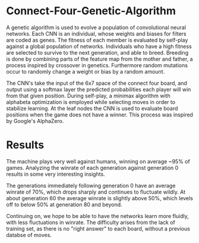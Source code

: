 # Connect-Four-Genetic-Algorithm
A genetic algorithm is used to evolve a population of convolutional neural networks. Each CNN is an individual, whose weights and biases for filters are coded as genes. The fitness of each member is evaluated by self-play against a global population of networks. Individuals who have a high fitness are selected to survive to the next generation, and able to breed. Breeding is done by combining parts of the feature map from the mother and father, a process inspired by crossover in genetics. Furthermore random mutations occur to randomly change a weight or bias by a random amount.

The CNN's take the input of the 6x7 space of the connect four board, and output using a softmax layer the predicted probabilities each player will win from that given position. During self-play, a minimax algorithm with alphabeta optimization is employed while selecting moves in order to stabilize learning. At the leaf nodes the CNN is used to evaluate board positions when the game does not have a winner. This process was inspired by Google's AlphaZero.

# Results
The machine plays very well against humans, winning on average ~95% of games. Analyzing the winrate of each generation against generation 0 results in some very interesting insights.

The generations immediately following generation 0 have an average winrate of 70%, which drops sharply and continues to fluctuate wildly. At about generation 60 the average winrate is slightly above 50%, which levels off to below 50% at generation 80 and beyond.

Continuing on, we hope to be able to have the networks learn more fluidly, with less fluctuations in winrate. The difficulty arises from the lack of training set, as there is no "right answer" to each board, without a previous databse of moves. 
